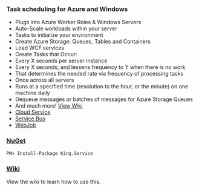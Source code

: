 ### Task scheduling for Azure and Windows
+ Plugs into Azure Worker Roles & Windows Servers
+ Auto-Scale workloads within your server
+ Tasks to initialize your environment
 + Create Azure Storage: Queues, Tables and Containers
 + Load WCF services
+ Create Tasks that Occur:
 + Every X seconds per server instance
+ Every X seconds; and lessens frequency to Y when there is no work
+ That determines the needed rate via frequency of processing tasks
+ Once across all servers
+ Runs at a specified time (resolution to the hour, or the minute) on one machine daily
+ Dequeue messages or batches of messages for Azure Storage Queues
+ And much more! [View Wiki](https://github.com/jefking/King.Service/wiki)
+ [Cloud Service](https://github.com/jefking/King.Service/tree/master/Worker)
+ [Service Bus](https://github.com/jefking/King.Service.ServiceBus)
+ [WebJob](https://github.com/jefking/King.Service/tree/master/King.Service.WebJob)

### [NuGet](https://www.nuget.org/packages/King.Service)
```
PM> Install-Package King.Service
```

### [Wiki](https://github.com/jefking/King.Service/wiki)
View the wiki to learn how to use this.
